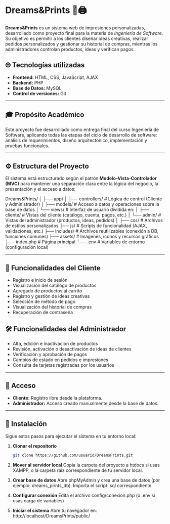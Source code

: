 # Dreams&Prints 🎨🖨️

**Dreams&Prints** es un sistema web de impresiones personalizadas, desarrollado como proyecto final para la materia de *Ingeniería de Software*. Su objetivo es permitir a los clientes diseñar ideas creativas, realizar pedidos personalizados y gestionar su historial de compras, mientras los administradores controlan productos, ideas y verifican pagos.

## 🌐 Tecnologías utilizadas

- **Frontend:** HTML, CSS, JavaScript, AJAX
- **Backend:** PHP
- **Base de Datos:** MySQL
- **Control de versiones:** Git

---

## 🎓 Propósito Académico

Este proyecto fue desarrollado como entrega final del curso Ingeniería de Software, aplicando todas las etapas del ciclo de desarrollo de software: análisis de requerimientos, diseño arquitectónico, implementación y pruebas funcionales.

---

## ⚙️ Estructura del Proyecto

El sistema está estructurado según el patrón **Modelo-Vista-Controlador (MVC)** para mantener una separación clara entre la lógica del negocio, la presentación y el acceso a datos:

Dreams&Prints/
│
├── app/
│ ├── controllers/ # Lógica de control (Cliente y Administrador)
│ ├── models/ # Acceso a datos y operaciones sobre la base de datos
│ └── views/ # Interfaz de usuario dividida en:
│ ├── cliente/ # Vistas del cliente (catálogo, cuenta, pagos, etc.)
│ └── admin/ # Vistas del administrador (productos, ideas, pedidos)
│
├── css/ # Archivos de estilos personalizados
├── js/ # Scripts de funcionalidad (AJAX, validaciones, etc.)
├── includes/ # Archivos reutilizables (conexión a DB, funciones comunes)
├── assets/ # Imágenes, íconos y recursos gráficos
├── index.php # Página principal
└── .env # Variables de entorno (configuración local)

---

## 👤 Funcionalidades del Cliente

- Registro e inicio de sesión
- Visualización del catálogo de productos
- Agregado de productos al carrito
- Registro y gestión de ideas creativas
- Selección de método de pago
- Visualización del historial de compras
- Recuperación de contraseña

## 🛠️ Funcionalidades del Administrador

- Alta, edición e inactivación de productos
- Revisión, activación o desactivación de ideas de clientes
- Verificación y aprobación de pagos
- Cambios de estado en pedidos e impresiones
- Consulta de tarjetas registradas por los usuarios

---

## 🔐 Acceso

- **Cliente:** Registro libre desde la plataforma.
- **Administrador:** Acceso creado manualmente desde la base de datos.

---

## 📁 Instalación

Sigue estos pasos para ejecutar el sistema en tu entorno local:

1. **Clonar el repositorio**
   ```bash
   git clone https://github.com/usuario/DreamsPrints.git

2. **Mover al servidor local**
    Copia la carpeta del proyecto a htdocs si usas XAMPP, o la carpeta raíz correspondiente de tu servidor local.

3. **Crear base de datos**
    Abre phpMyAdmin y crea una base de datos (por ejemplo: dreams_prints_db). Importa el script .sql correspondiente

4. **Configurar conexión**
    Edita el archivo config/conexion.php (o .env si usas carga de variables)

5. **Iniciar el sistema**
    Abre tu navegador en:
    http://localhost/DreamsPrints/public/
    